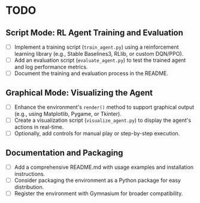 # TODO

## Script Mode: RL Agent Training and Evaluation
- [ ] Implement a training script (`train_agent.py`) using a reinforcement learning library (e.g., Stable Baselines3, RLlib, or custom DQN/PPO).
- [ ] Add an evaluation script (`evaluate_agent.py`) to test the trained agent and log performance metrics.
- [ ] Document the training and evaluation process in the README.

## Graphical Mode: Visualizing the Agent
- [ ] Enhance the environment's `render()` method to support graphical output (e.g., using Matplotlib, Pygame, or Tkinter).
- [ ] Create a visualization script (`visualize_agent.py`) to display the agent's actions in real-time.
- [ ] Optionally, add controls for manual play or step-by-step execution.

## Documentation and Packaging
- [ ] Add a comprehensive README.md with usage examples and installation instructions.
- [ ] Consider packaging the environment as a Python package for easy distribution.
- [ ] Register the environment with Gymnasium for broader compatibility. 